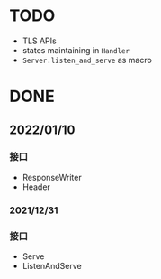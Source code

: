 # TODO
- TLS APIs
- states maintaining in `Handler`
- `Server.listen_and_serve` as macro

# DONE

## 2022/01/10
### 接口
- ResponseWriter
- Header

### 2021/12/31
### 接口
- Serve
- ListenAndServe
